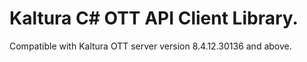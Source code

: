 # Kaltura C# OTT API Client Library.
Compatible with Kaltura OTT server version 8.4.12.30136 and above.
